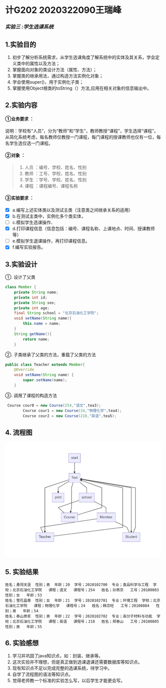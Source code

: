 # 计G202  2020322090王瑞峰 
### ***实验三 :学生选课系统***
## 1.实验目的
1. 初步了解分析系统需求，从学生选课角度了解系统中的实体及其关系，学会定义类中的属性以及方法；
2. 掌握面向对象的类设计方法（属性、方法）；
3. 掌握类的继承用法，通过构造方法实例化对象；
4. 学会使用super()，用于实例化子类；
5. 掌握使用Object根类的toString（）方法,应用在相关对象的信息输出中。
## 2.实验内容
#### ①业务要求 ：
说明：学校有“人员”，分为“教师”和“学生”，教师教授“课程”，学生选择“课程”。从简化系统考虑，每名教师仅教授一门课程，每门课程的授课教师也仅有一位，每名学生选仅选一门课程。
#### ②对象 ：
> 1. 人员 ：编号、学校、姓名、性别
> 2. 教师 ：工号、学校、姓名、性别
> 3. 学生 ：学号、学校、姓名、性别
> 4. 课程 ：课程编号、课程名称
#### ③实验要求 ：
- [x] a.编写上述实体类以及测试主类（注意类之间继承关系的适用）
- [x] b.在测试主类中，实例化多个类实体，
- [ ] c.模拟学生选课操作、
- [x] d.打印课程信息（信息包括：编号、课程名称、上课地点、时间、授课教师 等）
- [ ] e.模拟学生退课操作，再打印课程信息。
- [x] f.编写实验报告。
## 3.实验设计
①. 设计了父类
```java
class Member {
    private String name;
    private int id;
    private String sex;
    private int age;
    final String school = "北京石油化工学院";
    void setName(String name){
        this.name = name;
    }
    String getName(){
        return name;
    }
```
②. 子类继承了父类的方法，重载了父类的方法
```java
public class Teacher extends Member{
    @Override
    void setName(String name) {
        super.setName(name);
    }
```
③. 调用了课程的构造方法
```java
 Course cour0 = new Course(254,"语文",tea3);
        Course cour1 = new Course(24,"物理化学",tea4);
        Course cour2 = new Course(210,"英语",tea5);
```
## 4. 流程图
![流程图](https://github.com/wangruif/java-3/blob/main/17accccbcb831fda9ff556850f83c20.jpg)
## 5. 实验结果
```
姓名；勇闯天涯  性别；男  年龄；20  学号；2020102700  专业；食品科学与工程  学校；北京石油化工学院   课程；语文   课程号；254   姓名；孙燕京   工号；20100803   性别；女   年龄；53
姓名；雪花晶尊  性别；女  年龄；21  学号；2020102701  专业；环境工程  学校；北京石油化工学院   课程；物理化学   课程号；24   姓名；韩宗旺   工号；20100804   性别；男   年龄；54
姓名；泰山原浆  性别；男  年龄；22  学号；2020102702  专业；高分子材料与功能  学校；北京石油化工学院   课程；英语   课程号；210   姓名；郑泰山   工号；20100805   性别；男   年龄；55
```
## 6. 实验感想
1. 学习并巩固了java知识点，如：封装、继承等。
2. 这次实验并不理想，但是真正做到选课退课还需要数据库等知识点。
3. 现有知识点不足以完成完整的选课系统，待学习中。
4. 自学了流程图的语法等知识点。
5. 觉得老师教一个标准的实验怎么写，以后学生才能更会写。
